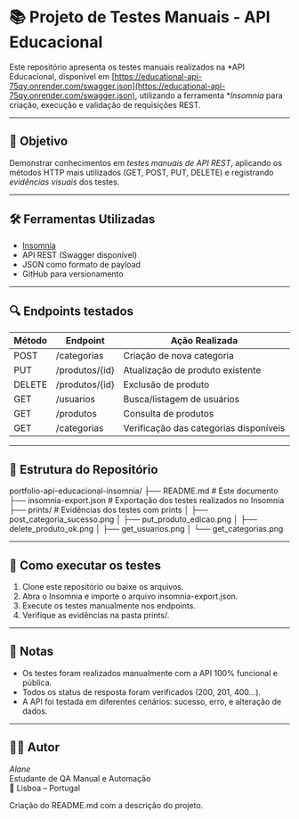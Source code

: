 
# 📚 Projeto de Testes Manuais - API Educacional

Este repositório apresenta os testes manuais realizados na *API Educacional, disponível em [https://educational-api-75qy.onrender.com/swagger.json](https://educational-api-75qy.onrender.com/swagger.json), utilizando a ferramenta **Insomnia* para criação, execução e validação de requisições REST.

---

## 🎯 Objetivo

Demonstrar conhecimentos em *testes manuais de API REST*, aplicando os métodos HTTP mais utilizados (GET, POST, PUT, DELETE) e registrando *evidências visuais* dos testes.

---

## 🛠 Ferramentas Utilizadas

- [Insomnia](https://insomnia.rest/)
- API REST (Swagger disponível)
- JSON como formato de payload
- GitHub para versionamento

---

## 🔍 Endpoints testados

| Método  | Endpoint              | Ação Realizada                             |
|---------|-----------------------|--------------------------------------------|
| POST  | /categorias         | Criação de nova categoria                  |
| PUT   | /produtos/{id}      | Atualização de produto existente           |
| DELETE| /produtos/{id}      | Exclusão de produto                        |
| GET   | /usuarios           | Busca/listagem de usuários                 |
| GET   | /produtos           | Consulta de produtos                       |
| GET   | /categorias         | Verificação das categorias disponíveis     |

---

## 📂 Estrutura do Repositório

portfolio-api-educacional-insomnia/
├── README.md                 # Este documento
├── insomnia-export.json      # Exportação dos testes realizados no Insomnia
├── prints/                   # Evidências dos testes com prints
│   ├── post_categoria_sucesso.png
│   ├── put_produto_edicao.png
│   ├── delete_produto_ok.png
│   ├── get_usuarios.png
│   └── get_categorias.png


---

## 🧪 Como executar os testes

1. Clone este repositório ou baixe os arquivos.
2. Abra o Insomnia e importe o arquivo insomnia-export.json.
3. Execute os testes manualmente nos endpoints.
4. Verifique as evidências na pasta prints/.

---

## 🧾 Notas

- Os testes foram realizados manualmente com a API 100% funcional e pública.
- Todos os status de resposta foram verificados (200, 201, 400...).
- A API foi testada em diferentes cenários: sucesso, erro, e alteração de dados.

---

## 👩‍💻 Autor

*Alane*  
Estudante de QA Manual e Automação  
📍 Lisboa – Portugal

Criação do README.md com a descrição do projeto.
